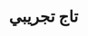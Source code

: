 ---
title: "تاج تجريبي"
description: "هذا تاج تجريبي"
slug: "example-tag"
image: "hutomo-abrianto-l2jk-uxb1BY-unsplash.jpg"
style:
    background: "#2a9d8f"
    color: "#fff"
---